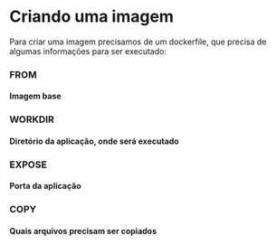 # Criando uma imagem

Para criar uma imagem precisamos de um dockerfile, que precisa de algumas informações para ser executado:

### FROM 
#### Imagem base

### WORKDIR
#### Diretório da aplicação, onde será executado

### EXPOSE
#### Porta da aplicação

### COPY
#### Quais arquivos precisam ser copiados

